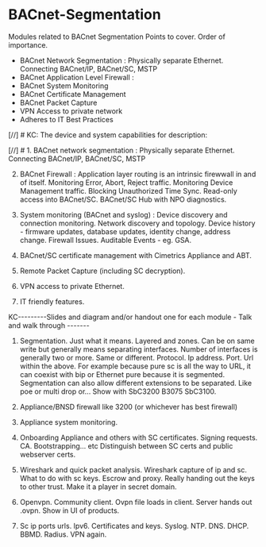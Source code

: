 # BACnet-Segmentation
Modules related to BACnet Segmentation
Points to cover. Order of importance.

* BACnet Network Segmentation   :      Physically separate Ethernet.  Connecting BACnet/IP, BACnet/SC, MSTP
* BACnet Application Level Firewall   :   
* BACnet System Monitoring
* BACnet Certificate Management
* BACnet Packet Capture
* VPN Access to private network
* Adheres to IT Best Practices

[//] # KC: The device and system capabilities for description: 

[//] # 1. BACnet network segmentation : Physically separate Ethernet.  Connecting BACnet/IP, BACnet/SC, MSTP


2. BACnet Firewall :
Application layer routing is an intrinsic firewwall in and of itself.
Monitoring Error, Abort, Reject traffic.
Monitoring Device Management traffic.
Blocking Unauthorized Time Sync.
Read-only access into BACnet/SC.
BACnet/SC Hub with NPO diagnostics.

3. System monitoring (BACnet and syslog) :
Device discovery and connection monitoring.
Network discovery and topology.
Device history - firmware updates, database updates, identity change, address change.
Firewall Issues.
Auditable Events - eg. GSA.

4. BACnet/SC certificate management with Cimetrics Appliance and ABT.

5. Remote Packet Capture (including SC decryption).

6. VPN access to private Ethernet.

7. IT friendly features.

KC---------Slides and diagram and/or handout  one for each module - Talk and walk through -------

1. Segmentation.
 Just what it means. Layered and zones. Can be on same write but generally means separating interfaces. Number of interfaces is generally two or more. Same or different. 
Protocol. Ip address. Port. Url within the above. 
For example because pure sc is all the way to URL, it can coexist with bip or Ethernet pure because it is segmented. Segmentation can also allow different extensions to be separated. Like poe or multi drop or...
Show with SbC3200 B3075 SbC3100.

2. Appliance/BNSD firewall like 3200 (or whichever has best firewall)

3. Appliance system monitoring. 

4. Onboarding Appliance and others with SC certificates. 
Signing requests. CA. Bootstrapping... etc
Distinguish between SC certs and public webserver certs.

5. Wireshark and quick packet analysis. 
Wireshark capture of ip and sc. What to do with sc keys. Escrow and proxy. Really handing out the keys to other trust. Make it a player in secret domain.

6. Openvpn. Community client. Ovpn file loads in client. Server hands out .ovpn. Show in UI of products.

7.  Sc ip ports urls. Ipv6. Certificates and keys. Syslog. NTP. DNS. DHCP. BBMD. Radius. VPN again.
